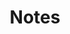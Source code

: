 ---
layout: post-list
title: Notes
navlevel: header
navtitle: Notes
position: 5
filter:
  - by_category: notes
---